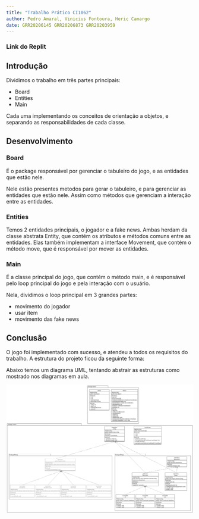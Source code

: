 ```yaml
---
title: "Trabalho Prático CI1062"
author: Pedro Amaral, Vinicius Fontoura, Heric Camargo 
date: GRR20206145 GRR20206873 GRR20203959
---
```


### Link do Replit

## Introdução

Dividimos o trabalho em três partes principais:

- Board
- Entities
- Main

Cada uma implementando os conceitos de orientação a objetos, e separando as responsabilidades de cada classe.

## Desenvolvimento

### Board

É o package responsável por gerenciar o tabuleiro do jogo, e as entidades que estão nele.

Nele estão presentes metodos para gerar o tabuleiro, e para gerenciar as entidades que estão nele. Assim como métodos que gerenciam a interação entre as entidades.

### Entities

Temos 2 entidades principais, o jogador e a fake news. Ambas herdam da classe abstrata Entity, que contém os atributos e métodos comuns entre as entidades. Elas também implementam a interface Movement, que contém o método move, que é responsável por mover as entidades.

### Main

É a classe principal do jogo, que contém o método main, e é responsável pelo loop principal do jogo e pela interação com o usuário.

Nela, dividimos o loop principal em 3 grandes partes:

- movimento do jogador
- usar item
- movimento das fake news

## Conclusão

O jogo foi implementado com sucesso, e atendeu a todos os requisitos do trabalho. A estrutura do projeto ficou da seguinte forma:

Abaixo temos um diagrama UML, tentando abstrair as estruturas como mostrado nos diagramas em aula.

![image](estrutura.png)
